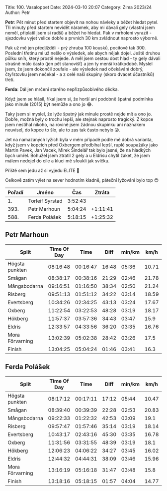 Title: 100. Vasaloppet
Date: 2024-03-10 20:07
Category: Zima 2023/24
Author: Petr

**Petr**: Pět minut před startem objevit na nohou návleky a běžet hledat pytel. Tři minuty před startem nevidět náramek, aby mi dávali gely (vlastní jsem neměl, připlatil jsem si radši) a běžet ho hledat. Pak v mrholení vyrazit - sjezdovku vyjet velice dobře a prvních 30 km zvládnout naprosto výborně.

Pak už mě jen předjížděli - prý zhruba 100 kousků, pocitově tak 300. Poslední třetinu mi už nešlo o výsledek, ale abych nějak dojel. Ještě druhou půlku sníh, který prostě nejede. A měl jsem cestou dost hlad - ty gely dávali strašně málo často (jen pět stanovišť) a jen ty menší krátkodobé. Myslel jsem, že jsem dokončil zoufale - ale výsledek nad očekávání dobrý, čtyřstovku jsem nečekal - a z celé naší skupiny (skoro dvacet účastníků) třetí.

**Ferda**: Dál jen mrčení starého nepřizpůsobivého dědka.

Když jsem se hlásil, říkal jsem si, že horší ani podobně špatná podmínka jako minule (2015) být nemůže a ono jo 😂.

Taky jsem si myslel, že lyže špatný jak minule prostě nejde mít a ono jo. Dobře, možná byly o trochu lepší, ale stejnak naprosto tragický. Z kopce jsem nestíhal nikoho, na rovině jsem žádnou skupinku ani náznakem neuvisel, do kopce to šlo, ale to zas tak často nebylo 😜.

Jet na namazaných lyžích byla v mém případě podle mě dobrá varianta, když jsem v kopcích před Oxbergem předbíhal lepší, ruplé soupažáky jako Martin Pavek, Jan Vacek, Mirek Šindelář tak bylo jasné, že na hladkých bych umřel. Bohužel jsem ztratil 2 gely a u Eldrisu chytil žaket, že jsem málem nedojel do cíle a kluci mě sfoukli jak svíčku.

Příště sem jedu až si vyjedu ELITE 🤣

Celkově zatím výlet na sever hodnotím kladně, páteční lyžování bylo top 😍

| Pořadí | Jméno           | Čas     | Ztráta   |
|--------|-----------------|---------|----------|
| 1.     | Torleif Syrstad | 3:52:43 |          |
| 393.   | Petr Marhoun    | 5:04:24 | +1:11:41 |
| 588.   | Ferda Polášek   | 5:18:15 | +1:25:32 |

Petr Marhoun
------------

| Split           | Time Of Day | Time     | Diff  | min/km  | km/h  | Place |
|-----------------|-------------|----------|-------|---------|-------|-------|
| Högsta punkten  | 08:16:48    | 00:16:47 | 16:48 | 05:36   | 10.71 | 298   |
| Smågan          | 08:38:17    | 00:38:16 | 21:29 | 02:46   | 21.78 | 286   |
| Mångsbodarna    | 09:16:51    | 01:16:50 | 38:34 | 02:50   | 21.24 | 263   |
| Risberg         | 09:51:13    | 01:51:12 | 34:22 | 03:14   | 18.59 | 296   |
| Evertsberg      | 10:34:26    | 02:34:25 | 43:13 | 03:24   | 17.67 | 295   |
| Oxberg          | 11:22:54    | 03:22:53 | 48:28 | 03:19   | 18.17 | 316   |
| Hökberg         | 11:57:37    | 03:57:36 | 34:43 | 03:47   | 15.9  | 335   |
| Eldris          | 12:33:57    | 04:33:56 | 36:20 | 03:35   | 16.76 | 352   |
| Mora Förvarning | 13:02:39    | 05:02:38 | 28:42 | 03:26   | 17.5  | –     |
| Finish          | 13:04:25    | 05:04:24 | 01:46 | 03:41   | 16.3  | 368   |

Ferda Polášek
-------------

| Split           | Time Of Day | Time     | Diff  | min/km  | km/h  | Place |
|-----------------|-------------|----------|-------|---------|-------|-------|
| Högsta punkten  | 08:17:12    | 00:17:11 | 17:12 | 05:44   | 10.47 | 342   |
| Smågan          | 08:39:40    | 00:39:39 | 22:28 | 02:53   | 20.83 | 364   |
| Mångsbodarna    | 09:22:33    | 01:22:32 | 42:53 | 03:09   | 19.1  | 469   |
| Risberg         | 09:57:47    | 01:57:46 | 35:14 | 03:19   | 18.14 | 478   |
| Evertsberg      | 10:43:17    | 02:43:16 | 45:30 | 03:35   | 16.78 | 486   |
| Oxberg          | 11:31:56    | 03:31:55 | 48:39 | 03:19   | 18.1  | 486   |
| Hökberg         | 12:06:23    | 04:06:22 | 34:27 | 03:45   | 16.02 | 478   |
| Eldris          | 12:44:32    | 04:44:31 | 38:09 | 03:46   | 15.96 | 498   |
| Mora Förvarning | 13:16:19    | 05:16:18 | 31:47 | 03:48   | 15.8  | –     |
| Finish          | 13:18:16    | 05:18:15 | 01:57 | 04:04   | 14.77 | 549   |
